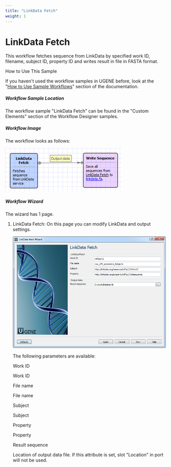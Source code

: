 ```yaml
---
title: "LinkData Fetch"
weight: 1
---
```



# LinkData Fetch

This workflow fetches sequence from LinkData by specified work ID, filename, subject ID, property ID and writes result in file in FASTA format.

How to Use This Sample

If you haven't used the workflow samples in UGENE before, look at the "[How to Use Sample Workflows](how-to-use-sample-workflows.md)" section of the documentation.

##### Workflow Sample Location

The workflow sample "LinkData Fetch" can be found in the "Custom Elements" section of the Workflow Designer samples.

##### Workflow Image

The workflow looks as follows:


![](/images/65930272/65930273.png)

##### Workflow Wizard

The wizard has 1 page.

1.  LinkData Fetch: On this page you can modify LinkData and output settings.


    ![](/images/65930272/65930274.png)

    The following parameters are available:

    Work ID

    Work ID

    File name

    File name

    Subject

    Subject

    Property

    Property

    Result sequence

    Location of output data file. If this attribute is set, slot "Location" in port will not be used.
